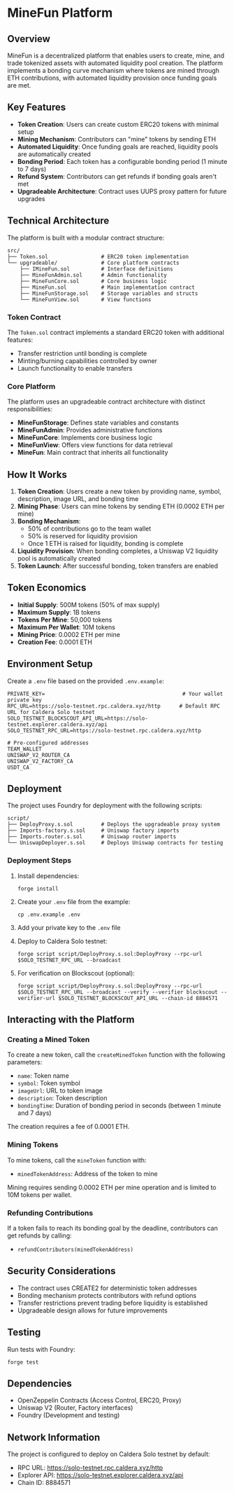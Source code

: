 # MineFun Platform

## Overview

MineFun is a decentralized platform that enables users to create, mine, and trade tokenized assets with automated liquidity pool creation. The platform implements a bonding curve mechanism where tokens are mined through ETH contributions, with automated liquidity provision once funding goals are met.

## Key Features

- **Token Creation**: Users can create custom ERC20 tokens with minimal setup
- **Mining Mechanism**: Contributors can "mine" tokens by sending ETH
- **Automated Liquidity**: Once funding goals are reached, liquidity pools are automatically created
- **Bonding Period**: Each token has a configurable bonding period (1 minute to 7 days)
- **Refund System**: Contributors can get refunds if bonding goals aren't met
- **Upgradeable Architecture**: Contract uses UUPS proxy pattern for future upgrades

## Technical Architecture

The platform is built with a modular contract structure:

```
src/
├── Token.sol                 # ERC20 token implementation
└── upgradeable/              # Core platform contracts
    ├── IMineFun.sol          # Interface definitions
    ├── MineFunAdmin.sol      # Admin functionality
    ├── MineFunCore.sol       # Core business logic
    ├── MineFun.sol           # Main implementation contract
    ├── MineFunStorage.sol    # Storage variables and structs
    └── MineFunView.sol       # View functions
```

### Token Contract

The `Token.sol` contract implements a standard ERC20 token with additional features:
- Transfer restriction until bonding is complete
- Minting/burning capabilities controlled by owner
- Launch functionality to enable transfers

### Core Platform

The platform uses an upgradeable contract architecture with distinct responsibilities:

- **MineFunStorage**: Defines state variables and constants
- **MineFunAdmin**: Provides administrative functions
- **MineFunCore**: Implements core business logic
- **MineFunView**: Offers view functions for data retrieval
- **MineFun**: Main contract that inherits all functionality

## How It Works

1. **Token Creation**: Users create a new token by providing name, symbol, description, image URL, and bonding time
2. **Mining Phase**: Users can mine tokens by sending ETH (0.0002 ETH per mine)
3. **Bonding Mechanism**: 
   - 50% of contributions go to the team wallet
   - 50% is reserved for liquidity provision
   - Once 1 ETH is raised for liquidity, bonding is complete
4. **Liquidity Provision**: When bonding completes, a Uniswap V2 liquidity pool is automatically created
5. **Token Launch**: After successful bonding, token transfers are enabled

## Token Economics

- **Initial Supply**: 500M tokens (50% of max supply)
- **Maximum Supply**: 1B tokens
- **Tokens Per Mine**: 50,000 tokens
- **Maximum Per Wallet**: 10M tokens
- **Mining Price**: 0.0002 ETH per mine
- **Creation Fee**: 0.0001 ETH

## Environment Setup

Create a `.env` file based on the provided `.env.example`:

```
PRIVATE_KEY=                                            # Your wallet private key
RPC_URL=https://solo-testnet.rpc.caldera.xyz/http      # Default RPC URL for Caldera Solo testnet
SOLO_TESTNET_BLOCKSCOUT_API_URL=https://solo-testnet.explorer.caldera.xyz/api
SOLO_TESTNET_RPC_URL=https://solo-testnet.rpc.caldera.xyz/http

# Pre-configured addresses
TEAM_WALLET
UNISWAP_V2_ROUTER_CA
UNISWAP_V2_FACTORY_CA
USDT_CA
```

## Deployment

The project uses Foundry for deployment with the following scripts:

```
script/
├── DeployProxy.s.sol         # Deploys the upgradeable proxy system
├── Imports-factory.s.sol     # Uniswap factory imports
├── Imports.router.s.sol      # Uniswap router imports
└── UniswapDeployer.s.sol     # Deploys Uniswap contracts for testing
```

### Deployment Steps

1. Install dependencies:
   ```
   forge install
   ```

2. Create your `.env` file from the example:
   ```
   cp .env.example .env
   ```

3. Add your private key to the `.env` file

4. Deploy to Caldera Solo testnet:
   ```
   forge script script/DeployProxy.s.sol:DeployProxy --rpc-url $SOLO_TESTNET_RPC_URL --broadcast
   ```

5. For verification on Blockscout (optional):
   ```
   forge script script/DeployProxy.s.sol:DeployProxy --rpc-url $SOLO_TESTNET_RPC_URL --broadcast --verify --verifier blockscout --verifier-url $SOLO_TESTNET_BLOCKSCOUT_API_URL --chain-id 8884571
   ```

## Interacting with the Platform

### Creating a Mined Token

To create a new token, call the `createMinedToken` function with the following parameters:
- `name`: Token name
- `symbol`: Token symbol
- `imageUrl`: URL to token image
- `description`: Token description
- `bondingTime`: Duration of bonding period in seconds (between 1 minute and 7 days)

The creation requires a fee of 0.0001 ETH.

### Mining Tokens

To mine tokens, call the `mineToken` function with:
- `minedTokenAddress`: Address of the token to mine

Mining requires sending 0.0002 ETH per mine operation and is limited to 10M tokens per wallet.

### Refunding Contributions

If a token fails to reach its bonding goal by the deadline, contributors can get refunds by calling:
- `refundContributors(minedTokenAddress)`

## Security Considerations

- The contract uses CREATE2 for deterministic token addresses
- Bonding mechanism protects contributors with refund options
- Transfer restrictions prevent trading before liquidity is established
- Upgradeable design allows for future improvements

## Testing

Run tests with Foundry:

```
forge test
```

## Dependencies

- OpenZeppelin Contracts (Access Control, ERC20, Proxy)
- Uniswap V2 (Router, Factory interfaces)
- Foundry (Development and testing)

## Network Information

The project is configured to deploy on Caldera Solo testnet by default:
- RPC URL: https://solo-testnet.rpc.caldera.xyz/http
- Explorer API: https://solo-testnet.explorer.caldera.xyz/api
- Chain ID: 8884571

